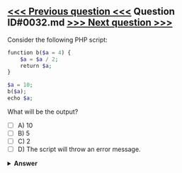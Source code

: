 [<<< Previous question <<<](0031.md)   Question ID#0032.md   [>>> Next question >>>](0033.md)
---

Consider the following PHP script:
```php
function b($a = 4) {
    $a = $a / 2;
    return $a;
}

$a = 10;
b($a);
echo $a;
```
What will be the output?

- [ ] A) 10
- [ ] B) 5
- [ ] C) 2
- [ ] D) The script will throw an error message.

<details><summary><b>Answer</b></summary>
<p>
  Answer: <strong>A</strong>
</p>
</details>
